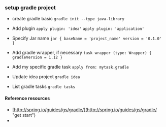### setup gradle project

- create gradle basic
	`gradle init --type java-library`

- Add plugin
	`apply plugin: 'idea'`
	`apply plugin: 'application'`

- Specify Jar name
	`jar {
		baseName = 'project_name'
		version = '0.1.0'
	}`

- Add gradle wrapper, if necessary
	`task wrapper (type: Wrapper) {
		gradleVersion = 1.12
	}`

- Add my specific gradle task
	`apply from: mytask.gradle`

- Update idea project
	`gradle idea`

- List gradle tasks
	`gradle tasks`


#### Reference resources
- [http://spring.io/guides/gs/gradle/](http://spring.io/guides/gs/gradle/ "get start")
- 
